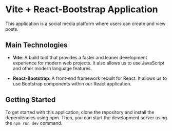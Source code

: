 # Vite + React-Bootstrap Application

This application is a social media platform where users can create and view posts.

## Main Technologies

- **Vite**: A build tool that provides a faster and leaner development experience for modern web projects. It also allows us to use JavaScript and other modern language features.

- **React-Bootstrap**: A front-end framework rebuilt for React. It allows us to use Bootstrap components within our React application.

## Getting Started

To get started with this application, clone the repository and install the dependencies using npm. Then, you can start the development server using the `npm run dev` command.